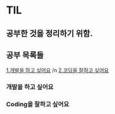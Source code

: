 # TIL

## 공부한 것을 정리하기 위함. 



## 공부 목록들

[1.개발을 하고 싶어요](#개발을-하고-싶어요) /n
[2.코딩을 잘하고 싶어요](#coding을-잘하고-싶어요)

### 개발을 하고 싶어요
### Coding을 잘하고 싶어요

